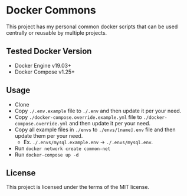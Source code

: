 # Docker Commons

This project has my personal common docker scripts that can be used centrally or reusable by multiple projects.

## Tested Docker Version

- Docker Engine v19.03+
- Docker Compose v1.25+

## Usage

- Clone
- Copy `./.env.example` file to `./.env` and then update it per your need.
- Copy `./docker-compose.override.example.yml` file to `./docker-compose.override.yml` and then update it per your need.
- Copy all example files in `./envs` to `./envs/[name].env` file and then update them per your need.
    - Ex. `./.envs/mysql.example.env` -> `./.envs/mysql.env`.
- Run `docker network create common-net`
- Run `docker-compose up -d`

## License

This project is licensed under the terms of the MIT license.
